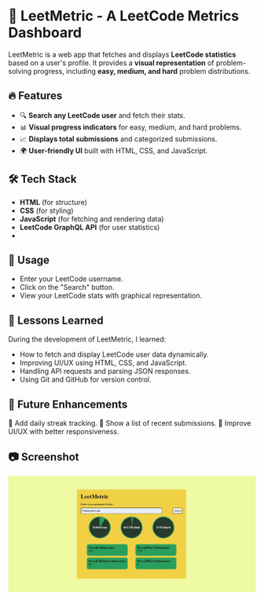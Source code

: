 # 🚀 LeetMetric - A LeetCode Metrics Dashboard

LeetMetric is a web app that fetches and displays **LeetCode statistics** based on a user's profile. It provides a **visual representation** of problem-solving progress, including **easy, medium, and hard** problem distributions.

## 🔥 Features
- 🔍 **Search any LeetCode user** and fetch their stats.
- 📊 **Visual progress indicators** for easy, medium, and hard problems.
- 📈 **Displays total submissions** and categorized submissions.
- 🌍 **User-friendly UI** built with HTML, CSS, and JavaScript.

## 🛠️ Tech Stack
- **HTML** (for structure)
- **CSS** (for styling)
- **JavaScript** (for fetching and rendering data)
- **LeetCode GraphQL API** (for user statistics)
- 
## 📌 Usage
- Enter your LeetCode username.
- Click on the "Search" button.
- View your LeetCode stats with graphical representation.

## 🎯 Lessons Learned
During the development of LeetMetric, I learned:
- How to fetch and display LeetCode user data dynamically.
- Improving UI/UX using HTML, CSS, and JavaScript.
- Handling API requests and parsing JSON responses.
- Using Git and GitHub for version control.

## 📌 Future Enhancements
📅 Add daily streak tracking.
📜 Show a list of recent submissions.
🎨 Improve UI/UX with better responsiveness.

## 📷 Screenshot
![LeetMetric UI](Leetmetric%20UI.jpg)
